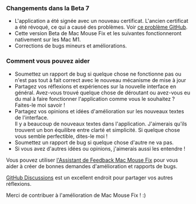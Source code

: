 ### Changements dans la Beta 7

- L'application a été signée avec un nouveau certificat. L'ancien certificat a été révoqué, ce qui a causé des problèmes. Voir [ce problème GitHub](https://github.com/noah-nuebling/mac-mouse-fix/issues/95).
- Cette version Beta de Mac Mouse Fix et les suivantes fonctionneront nativement sur les Mac M1.
- Corrections de bugs mineurs et améliorations.

### Comment vous pouvez aider

- Soumettez un rapport de bug si quelque chose ne fonctionne pas ou n'est pas tout à fait correct avec le nouveau mécanisme de mise à jour
- Partagez vos réflexions et expériences sur la nouvelle interface en général. Avez-vous trouvé quelque chose de déroutant ou avez-vous eu du mal à faire fonctionner l'application comme vous le souhaitez ? Faites-le moi savoir !
- Partagez vos opinions et idées d'amélioration sur les nouveaux textes de l'interface.\
   Il y a beaucoup de nouveaux textes dans l'application. J'aimerais qu'ils trouvent un bon équilibre entre clarté et simplicité. Si quelque chose vous semble perfectible, dites-le moi !
- Soumettez un rapport de bug si quelque chose d'autre ne va pas.
- Si vous avez d'autres idées ou opinions, j'aimerais aussi les entendre !

Vous pouvez utiliser [l'Assistant de Feedback Mac Mouse Fix](https://github.com/noah-nuebling/mac-mouse-fix/issues/new/choose) pour vous aider à créer de bonnes demandes d'amélioration et rapports de bugs.

[GitHub Discussions](https://github.com/noah-nuebling/mac-mouse-fix/discussions/82) est un excellent endroit pour partager vos autres réflexions.

Merci de contribuer à l'amélioration de Mac Mouse Fix ! :)